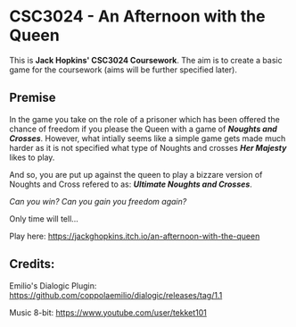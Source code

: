 # CSC3024 - An Afternoon with the Queen

This is **Jack Hopkins' CSC3024 Coursework**. The aim is to create a basic game for the coursework (aims will be further specified later). 

## Premise

In the game you take on the role of a prisoner which has been offered the chance of freedom if you please the Queen with a game of ***Noughts and Crosses***. However, what intially seems like a simple game gets made much harder as it is not specified what type of Noughts and crosses ***Her Majesty*** likes to play. 

And so, you are put up against the queen to play a bizzare version of Noughts and Cross refered to as: ***Ultimate Noughts and Crosses***. 

*Can you win?*
*Can you gain you freedom again?*

Only time will tell...

Play here: https://jackghopkins.itch.io/an-afternoon-with-the-queen

## Credits:
Emilio's Dialogic Plugin: https://github.com/coppolaemilio/dialogic/releases/tag/1.1

Music 8-bit: https://www.youtube.com/user/tekket101


